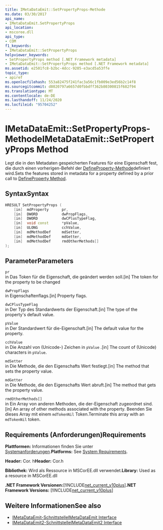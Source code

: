 ```yaml
---
title: IMetaDataEmit::SetPropertyProps-Methode
ms.date: 03/30/2017
api_name:
- IMetaDataEmit.SetPropertyProps
api_location:
- mscoree.dll
api_type:
- COM
f1_keywords:
- IMetaDataEmit::SetPropertyProps
helpviewer_keywords:
- SetPropertyProps method [.NET Framework metadata]
- IMetaDataEmit::SetPropertyProps method [.NET Framework metadata]
ms.assetid: e2501fc8-b2bc-4dcc-9205-e3acd5a53ffe
topic_type:
- apiref
ms.openlocfilehash: 553a82475f241fac3a56c1fb009e3ed56b2c14f8
ms.sourcegitcommit: d8020797a6657d0fbbdff362b80300815f682f94
ms.translationtype: MT
ms.contentlocale: de-DE
ms.lasthandoff: 11/24/2020
ms.locfileid: "95704252"
---
```

# <a name="imetadataemitsetpropertyprops-method"></a><span data-ttu-id="cdd22-102">IMetaDataEmit::SetPropertyProps-Methode</span><span class="sxs-lookup"><span data-stu-id="cdd22-102">IMetaDataEmit::SetPropertyProps Method</span></span>

<span data-ttu-id="cdd22-103">Legt die in den Metadaten gespeicherten Features für eine Eigenschaft fest, die durch einen vorherigen-Befehl der [DefineProperty-Methode](imetadataemit-defineproperty-method.md)definiert wird.</span><span class="sxs-lookup"><span data-stu-id="cdd22-103">Sets the features stored in metadata for a property defined by a prior call to [DefineProperty Method](imetadataemit-defineproperty-method.md).</span></span>  
  
## <a name="syntax"></a><span data-ttu-id="cdd22-104">Syntax</span><span class="sxs-lookup"><span data-stu-id="cdd22-104">Syntax</span></span>  
  
```cpp  
HRESULT SetPropertyProps (
    [in]  mdProperty      pr,
    [in]  DWORD           dwPropFlags,
    [in]  DWORD           dwCPlusTypeFlag,
    [in]  void const      *pValue,
    [in]  ULONG           cchValue,
    [in]  mdMethodDef     mdSetter,
    [in]  mdMethodDef     mdGetter,
    [in]  mdMethodDef     rmdOtherMethods[]
);  
```  
  
## <a name="parameters"></a><span data-ttu-id="cdd22-105">Parameter</span><span class="sxs-lookup"><span data-stu-id="cdd22-105">Parameters</span></span>  

 `pr`  
 <span data-ttu-id="cdd22-106">in Das Token für die Eigenschaft, die geändert werden soll.</span><span class="sxs-lookup"><span data-stu-id="cdd22-106">[in] The token for the property to be changed</span></span>  
  
 `dwPropFlags`  
 <span data-ttu-id="cdd22-107">in Eigenschaftenflags.</span><span class="sxs-lookup"><span data-stu-id="cdd22-107">[in] Property flags.</span></span>  
  
 `dwCPlusTypeFlag`  
 <span data-ttu-id="cdd22-108">in Der Typ des Standardwerts der Eigenschaft.</span><span class="sxs-lookup"><span data-stu-id="cdd22-108">[in] The type of the property's default value.</span></span>  
  
 `pValue`  
 <span data-ttu-id="cdd22-109">in Der Standardwert für die-Eigenschaft.</span><span class="sxs-lookup"><span data-stu-id="cdd22-109">[in] The default value for the property.</span></span>  
  
 `cchValue`  
 <span data-ttu-id="cdd22-110">in Die Anzahl von (Unicode-) Zeichen in `pValue` .</span><span class="sxs-lookup"><span data-stu-id="cdd22-110">[in] The count of (Unicode) characters in `pValue`.</span></span>  
  
 `mdSetter`  
 <span data-ttu-id="cdd22-111">in Die Methode, die den Eigenschafts Wert festlegt.</span><span class="sxs-lookup"><span data-stu-id="cdd22-111">[in] The method that sets the property value.</span></span>  
  
 `mdGetter`  
 <span data-ttu-id="cdd22-112">in Die Methode, die den Eigenschafts Wert abruft.</span><span class="sxs-lookup"><span data-stu-id="cdd22-112">[in] The method that gets the property value.</span></span>  
  
 `rmdOtherMethods[]`  
 <span data-ttu-id="cdd22-113">in Ein Array von anderen Methoden, die der-Eigenschaft zugeordnet sind.</span><span class="sxs-lookup"><span data-stu-id="cdd22-113">[in] An array of other methods associated with the property.</span></span> <span data-ttu-id="cdd22-114">Beenden Sie dieses Array mit einem `mdTokenNil` Token.</span><span class="sxs-lookup"><span data-stu-id="cdd22-114">Terminate this array with an `mdTokenNil` token.</span></span>  
  
## <a name="requirements"></a><span data-ttu-id="cdd22-115">Requirements (Anforderungen)</span><span class="sxs-lookup"><span data-stu-id="cdd22-115">Requirements</span></span>  

 <span data-ttu-id="cdd22-116">**Plattformen:** Informationen finden Sie unter [Systemanforderungen](../../get-started/system-requirements.md).</span><span class="sxs-lookup"><span data-stu-id="cdd22-116">**Platforms:** See [System Requirements](../../get-started/system-requirements.md).</span></span>  
  
 <span data-ttu-id="cdd22-117">**Header:** Cor. h</span><span class="sxs-lookup"><span data-stu-id="cdd22-117">**Header:** Cor.h</span></span>  
  
 <span data-ttu-id="cdd22-118">**Bibliothek:** Wird als Ressource in MSCorEE.dll verwendet.</span><span class="sxs-lookup"><span data-stu-id="cdd22-118">**Library:** Used as a resource in MSCorEE.dll</span></span>  
  
 <span data-ttu-id="cdd22-119">**.NET Framework Versionen:**[!INCLUDE[net_current_v10plus](../../../../includes/net-current-v10plus-md.md)]</span><span class="sxs-lookup"><span data-stu-id="cdd22-119">**.NET Framework Versions:** [!INCLUDE[net_current_v10plus](../../../../includes/net-current-v10plus-md.md)]</span></span>  
  
## <a name="see-also"></a><span data-ttu-id="cdd22-120">Weitere Informationen</span><span class="sxs-lookup"><span data-stu-id="cdd22-120">See also</span></span>

- [<span data-ttu-id="cdd22-121">IMetaDataEmit-Schnittstelle</span><span class="sxs-lookup"><span data-stu-id="cdd22-121">IMetaDataEmit Interface</span></span>](imetadataemit-interface.md)
- [<span data-ttu-id="cdd22-122">IMetaDataEmit2-Schnittstelle</span><span class="sxs-lookup"><span data-stu-id="cdd22-122">IMetaDataEmit2 Interface</span></span>](imetadataemit2-interface.md)
